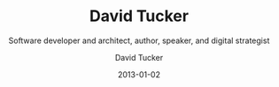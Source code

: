 ---
title: David Tucker
subtitle: Software developer and architect, author, speaker, and digital strategist
tagline: <em>David Tucker</em> is a software architect, digital strategist, and writer. My work is in use by Fortune 500 peeps. 
author: David Tucker
date: 2013-01-02
template: articles.html
keywords: david tucker,developer,architect,author,speaker
changefreq: daily
priority: 0.9
---